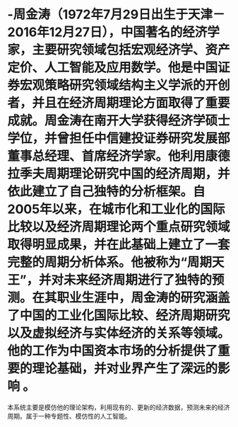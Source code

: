 # -周金涛（1972年7月29日出生于天津－2016年12月27日），中国著名的经济学家，主要研究领域包括宏观经济学、资产定价、人工智能及应用数学。他是中国证券宏观策略研究领域结构主义学派的开创者，并且在经济周期理论方面取得了重要成就。周金涛在南开大学获得经济学硕士学位，并曾担任中信建投证券研究发展部董事总经理、首席经济学家。他利用康德拉季夫周期理论研究中国的经济周期，并依此建立了自己独特的分析框架。自2005年以来，在城市化和工业化的国际比较以及经济周期理论两个重点研究领域取得明显成果，并在此基础上建立了一套完整的周期分析体系。他被称为“周期天王”，并对未来经济周期进行了独特的预测。在其职业生涯中，周金涛的研究涵盖了中国的工业化国际比较、经济周期研究以及虚拟经济与实体经济的关系等领域。他的工作为中国资本市场的分析提供了重要的理论基础，并对业界产生了深远的影响 。
本系统主要是模仿他的理论架构，利用现有的、更新的经济数据，预测未来的经济周期。属于一种专题性、模仿性的人工智能。
